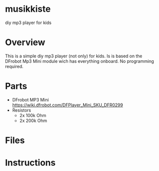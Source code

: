 # musikkiste
diy mp3 player for kids
# Overview
This is a simple diy mp3 player (not only) for kids. Is is based on the DFrobot Mp3 Mini module wich has everything onboard. No programming required. 


# Parts
* DFrobot MP3 Mini https://wiki.dfrobot.com/DFPlayer_Mini_SKU_DFR0299
* Resistors
  * 2x 100k Ohm
  * 2x 200k Ohm 


# Files

# Instructions
